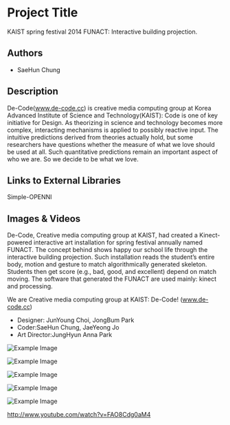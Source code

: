 # Project Title
KAIST spring festival 2014 FUNACT: Interactive building projection.


## Authors
- SaeHun Chung


## Description
De-Code(www.de-code.cc) is creative media computing group at Korea Advanced Institute of Science and Technology(KAIST): Code is one of key initiative for Design. As theorizing in science and technology becomes more complex, interacting mechanisms is applied to possibly reactive input. The intuitive predictions derived from theories actually hold, but some researchers have questions whether the measure of what we love should be used at all. Such quantitative predictions remain an important aspect of who we are. So we decide to be what we love.


## Links to External Libraries
Simple-OPENNI


## Images & Videos
De-Code, Creative media computing group at KAIST, had created a Kinect-powered interactive art installation for spring festival annually named FUNACT. The concept behind shows happy our school life through the interactive building projection. Such installation reads the student’s entire body, motion and gesture to match algorithmically generated skeleton. Students then get score (e.g., bad, good, and excellent) depend on match moving. The software that generated the FUNACT are used mainly: kinect and processing.

We are Creative media computing group at KAIST: De-Code! (www.de-code.cc)
* Designer: JunYoung Choi, JongBum Park
* Coder:SaeHun Chung, JaeYeong Jo
* Art Director:JungHyun Anna Park

![Example Image](http://static.wixstatic.com/media/b5d789_42bf29494ec64644b34171232863f2b5.jpg_srz_p_607_397_75_22_0.50_1.20_0.00_jpg_srz "Example Image") 

![Example Image](http://static.wixstatic.com/media/b5d789_d50cd75c992c4fd692117b3359538468.jpg_srz_p_607_401_75_22_0.50_1.20_0.00_jpg_srz "Example Image")

![Example Image](http://static.wixstatic.com/media/b5d789_7423550ed90d45b0be8715589eaf993e.jpg_srz_p_607_441_75_22_0.50_1.20_0.00_jpg_srz "Example Image")

![Example Image](http://static.wixstatic.com/media/b5d789_81879896d8324659a67eec5e4cccdfbf.jpg_srz_p_607_406_75_22_0.50_1.20_0.00_jpg_srz "Example Image")

![Example Image](http://static.wixstatic.com/media/b5d789_12d564f63251433bab8a9f79eea1d230.jpg_srz_p_607_406_75_22_0.50_1.20_0.00_jpg_srz "Example Image")


http://www.youtube.com/watch?v=FAO8Cdg0aM4

